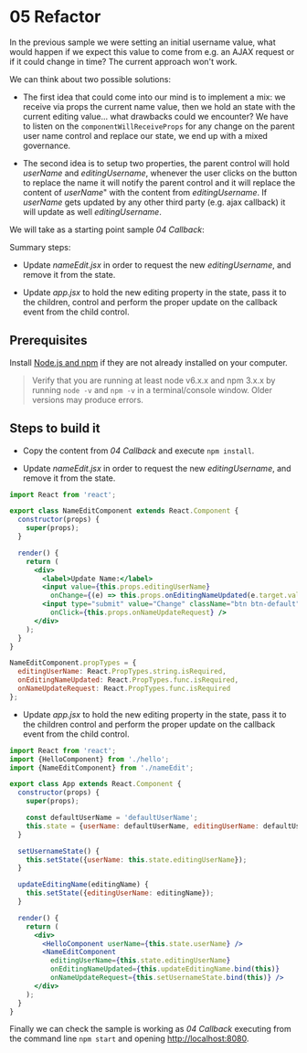 # 05 Refactor

In the previous sample we were setting an initial username value, what would
happen if we expect this value to come from e.g. an AJAX request or if it could
change in time? The current approach won't work.

We can think about two possible solutions:

- The first idea that could come into our mind is to implement a mix: we receive via props the current name value, then we hold an state with the current editing
value... what drawbacks could we encounter? We have to listen on the `componentWillReceiveProps` for any change on the parent user name control and replace our state, we end up with a mixed governance.

- The second idea is to setup two properties, the parent control will hold _userName_ and _editingUsername_, whenever the user clicks on the button to
replace the name it will notify the parent control and it will replace the
content of _userName_" with the content from _editingUsername_. If _userName_ gets updated by any other third party (e.g. ajax callback) it will update as well
_editingUsername_.

We will take as a starting point sample _04 Callback_:

Summary steps:

- Update _nameEdit.jsx_ in order to request the new _editingUsername_, and remove it from the state.

- Update _app.jsx_ to hold the new editing property in the state, pass it to the
children, control and perform the proper update on the callback event from the
child control.

## Prerequisites

Install [Node.js and npm](https://nodejs.org/en/) if they are not already installed on your computer.

> Verify that you are running at least node v6.x.x and npm 3.x.x by running `node -v` and `npm -v` in a terminal/console window. Older versions may produce errors.

## Steps to build it

- Copy the content from _04 Callback_ and execute `npm install`.

- Update _nameEdit.jsx_ in order to request the new _editingUsername_, and remove it
from the state.

```jsx
import React from 'react';

export class NameEditComponent extends React.Component {
  constructor(props) {
    super(props);
  }

  render() {
    return (
      <div>
        <label>Update Name:</label>
        <input value={this.props.editingUserName}
          onChange={(e) => this.props.onEditingNameUpdated(e.target.value)} />
        <input type="submit" value="Change" className="btn btn-default"
          onClick={this.props.onNameUpdateRequest} />
      </div>
    );
  }
}

NameEditComponent.propTypes = {
  editingUserName: React.PropTypes.string.isRequired,
  onEditingNameUpdated: React.PropTypes.func.isRequired,
  onNameUpdateRequest: React.PropTypes.func.isRequired
};
```

- Update _app.jsx_ to hold the new editing property in the state, pass it to the
children control and perform the proper update on the callback event from the
child control.


```jsx
import React from 'react';
import {HelloComponent} from './hello';
import {NameEditComponent} from './nameEdit';

export class App extends React.Component {
  constructor(props) {
    super(props);

    const defaultUserName = 'defaultUserName';
    this.state = {userName: defaultUserName, editingUserName: defaultUserName};
  }

  setUsernameState() {
    this.setState({userName: this.state.editingUserName});
  }

  updateEditingName(editingName) {
    this.setState({editingUserName: editingName});
  }

  render() {
    return (
      <div>
        <HelloComponent userName={this.state.userName} />
        <NameEditComponent
          editingUserName={this.state.editingUserName}
          onEditingNameUpdated={this.updateEditingName.bind(this)}
          onNameUpdateRequest={this.setUsernameState.bind(this)} />
      </div>
    );
  }
}
  ```

Finally we can check the sample is working as _04 Callback_ executing from the command line
`npm start` and opening [http://localhost:8080](http://localhost:8080).
